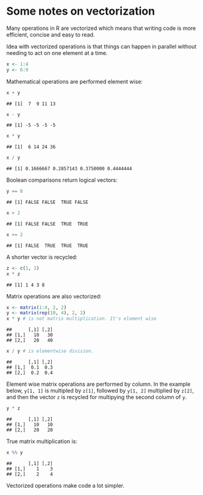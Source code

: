 
# Some notes on vectorization

Many operations in R are vectorized which means that writing code is more efficient, concise and easy to read.

Idea with vectorized operations is that things can happen in parallel without needing to act on one element at a time.


```r
x <- 1:4
y <- 6:9 
```

Mathematical operations are performed element wise:


```r
x + y
```

```
## [1]  7  9 11 13
```

```r
x - y
```

```
## [1] -5 -5 -5 -5
```

```r
x * y
```

```
## [1]  6 14 24 36
```

```r
x / y
```

```
## [1] 0.1666667 0.2857143 0.3750000 0.4444444
```

Boolean comparisons return logical vectors:


```r
y == 8
```

```
## [1] FALSE FALSE  TRUE FALSE
```

```r
x > 2
```

```
## [1] FALSE FALSE  TRUE  TRUE
```

```r
x >= 2
```

```
## [1] FALSE  TRUE  TRUE  TRUE
```

A shorter vector is recycled:


```r
z <- c(1, 2)
x * z
```

```
## [1] 1 4 3 8
```

Matrix operations are also vectorized:


```r
x <- matrix(1:4, 2, 2)
y <- matrix(rep(10, 4), 2, 2)
x * y # is not matrix multiplication. It's element wise
```

```
##      [,1] [,2]
## [1,]   10   30
## [2,]   20   40
```

```r
x / y # is elementwise division.
```

```
##      [,1] [,2]
## [1,]  0.1  0.3
## [2,]  0.2  0.4
```

Element wise matrix operations are performed by column. In the example below, `y[1, 1]` is multipled by `z[1]`, followed by `y[1, 2]` multiplied by `z[2]`, and then the vector `z` is recycled for multipying the second column of `y`.


```r
y * z
```

```
##      [,1] [,2]
## [1,]   10   10
## [2,]   20   20
```

True matrix multiplication is:


```r
x %% y
```

```
##      [,1] [,2]
## [1,]    1    3
## [2,]    2    4
```

Vectorized operations make code a lot simpler.




